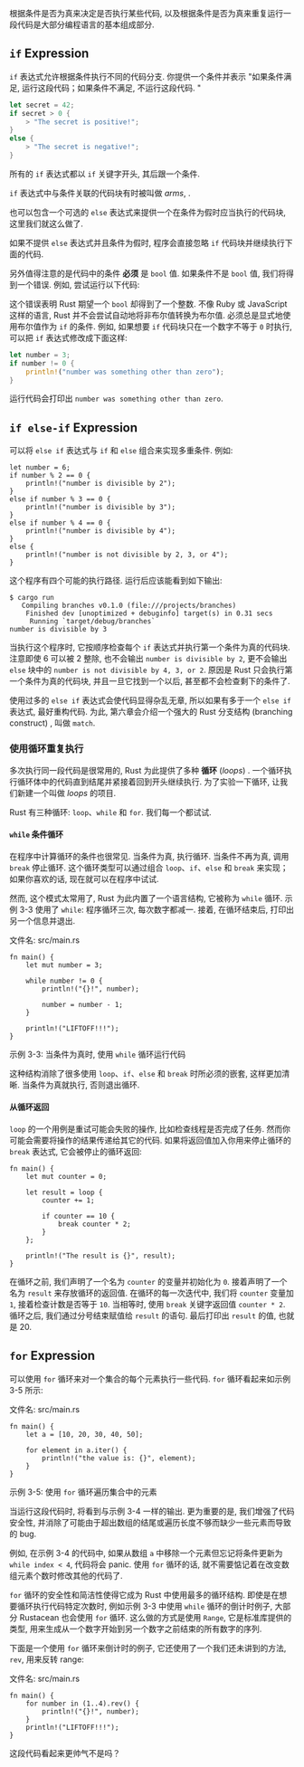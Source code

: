 根据条件是否为真来决定是否执行某些代码, 以及根据条件是否为真来重复运行一段代码是大部分编程语言的基本组成部分.

## `if` Expression

`if` 表达式允许根据条件执行不同的代码分支. 你提供一个条件并表示 "如果条件满足, 运行这段代码；如果条件不满足, 不运行这段代码. "

```rs
let secret = 42;
if secret > 0 {
    > "The secret is positive!";
}
else {
    > "The secret is negative!";
}
```

所有的 `if` 表达式都以 `if` 关键字开头, 其后跟一个条件.

`if` 表达式中与条件关联的代码块有时被叫做 *arms*, .

也可以包含一个可选的 `else` 表达式来提供一个在条件为假时应当执行的代码块, 这里我们就这么做了.

如果不提供 `else` 表达式并且条件为假时, 程序会直接忽略 `if` 代码块并继续执行下面的代码.

另外值得注意的是代码中的条件 **必须** 是 `bool` 值. 如果条件不是 `bool` 值, 我们将得到一个错误. 例如, 尝试运行以下代码:


这个错误表明 Rust 期望一个 `bool` 却得到了一个整数. 不像 Ruby 或 JavaScript 这样的语言, Rust 并不会尝试自动地将非布尔值转换为布尔值. 必须总是显式地使用布尔值作为 `if` 的条件. 例如, 如果想要 `if` 代码块只在一个数字不等于 `0` 时执行, 可以把 `if` 表达式修改成下面这样:


```rs
let number = 3;
if number != 0 {
    println!("number was something other than zero");
}
```

运行代码会打印出 `number was something other than zero`.

## `if else-if` Expression

可以将 `else if` 表达式与 `if` 和 `else` 组合来实现多重条件. 例如:


```vk
let number = 6;
if number % 2 == 0 {
    println!("number is divisible by 2");
}
else if number % 3 == 0 {
    println!("number is divisible by 3");
}
else if number % 4 == 0 {
    println!("number is divisible by 4");
}
else {
    println!("number is not divisible by 2, 3, or 4");
}
```

这个程序有四个可能的执行路径. 运行后应该能看到如下输出:

```text
$ cargo run
   Compiling branches v0.1.0 (file:///projects/branches)
    Finished dev [unoptimized + debuginfo] target(s) in 0.31 secs
     Running `target/debug/branches`
number is divisible by 3
```

当执行这个程序时, 它按顺序检查每个 `if` 表达式并执行第一个条件为真的代码块. 注意即使 6 可以被 2 整除, 也不会输出 `number is divisible by 2`, 更不会输出 `else` 块中的 `number is not divisible by 4, 3, or 2`. 原因是 Rust 只会执行第一个条件为真的代码块, 并且一旦它找到一个以后, 甚至都不会检查剩下的条件了.

使用过多的 `else if` 表达式会使代码显得杂乱无章, 所以如果有多于一个 `else if` 表达式, 最好重构代码. 为此, 第六章会介绍一个强大的 Rust 分支结构 (branching construct) , 叫做 `match`.


### 使用循环重复执行

多次执行同一段代码是很常用的, Rust 为此提供了多种 **循环** (*loops*) . 一个循环执行循环体中的代码直到结尾并紧接着回到开头继续执行. 为了实验一下循环, 让我们新建一个叫做 *loops* 的项目.

Rust 有三种循环: `loop`、`while` 和 `for`. 我们每一个都试试.

#### `while` 条件循环

在程序中计算循环的条件也很常见. 当条件为真, 执行循环. 当条件不再为真, 调用 `break` 停止循环. 这个循环类型可以通过组合 `loop`、`if`、`else` 和 `break` 来实现；如果你喜欢的话, 现在就可以在程序中试试.

然而, 这个模式太常用了, Rust 为此内置了一个语言结构, 它被称为 `while` 循环. 示例 3-3 使用了 `while`: 程序循环三次, 每次数字都减一. 接着, 在循环结束后, 打印出另一个信息并退出.

<span class="filename">文件名: src/main.rs</span>

```vk
fn main() {
    let mut number = 3;

    while number != 0 {
        println!("{}!", number);

        number = number - 1;
    }

    println!("LIFTOFF!!!");
}
```

<span class="caption">示例 3-3: 当条件为真时, 使用 `while` 循环运行代码</span>

这种结构消除了很多使用 `loop`、`if`、`else` 和 `break` 时所必须的嵌套, 这样更加清晰. 当条件为真就执行, 否则退出循环.


#### 从循环返回

`loop` 的一个用例是重试可能会失败的操作, 比如检查线程是否完成了任务. 然而你可能会需要将操作的结果传递给其它的代码. 如果将返回值加入你用来停止循环的 `break` 表达式, 它会被停止的循环返回:

```vk
fn main() {
    let mut counter = 0;

    let result = loop {
        counter += 1;

        if counter == 10 {
            break counter * 2;
        }
    };

    println!("The result is {}", result);
}
```

在循环之前, 我们声明了一个名为 `counter` 的变量并初始化为 `0`. 接着声明了一个名为 `result` 来存放循环的返回值. 在循环的每一次迭代中, 我们将 `counter` 变量加 `1`, 接着检查计数是否等于 `10`. 当相等时, 使用 `break` 关键字返回值 `counter * 2`. 循环之后, 我们通过分号结束赋值给 `result` 的语句. 最后打印出 `result` 的值, 也就是 20.


## `for` Expression
可以使用 `for` 循环来对一个集合的每个元素执行一些代码. `for` 循环看起来如示例 3-5 所示:

<span class="filename">文件名: src/main.rs</span>

```vk
fn main() {
    let a = [10, 20, 30, 40, 50];

    for element in a.iter() {
        println!("the value is: {}", element);
    }
}
```

<span class="caption">示例 3-5: 使用 `for` 循环遍历集合中的元素</span>

当运行这段代码时, 将看到与示例 3-4 一样的输出. 更为重要的是, 我们增强了代码安全性, 并消除了可能由于超出数组的结尾或遍历长度不够而缺少一些元素而导致的 bug.

例如, 在示例 3-4 的代码中, 如果从数组 `a` 中移除一个元素但忘记将条件更新为 `while index < 4`, 代码将会 panic. 使用 `for` 循环的话, 就不需要惦记着在改变数组元素个数时修改其他的代码了.

`for` 循环的安全性和简洁性使得它成为 Rust 中使用最多的循环结构. 即使是在想要循环执行代码特定次数时, 例如示例 3-3 中使用 `while` 循环的倒计时例子, 大部分 Rustacean 也会使用 `for` 循环. 这么做的方式是使用 `Range`, 它是标准库提供的类型, 用来生成从一个数字开始到另一个数字之前结束的所有数字的序列.

下面是一个使用 `for` 循环来倒计时的例子, 它还使用了一个我们还未讲到的方法, `rev`, 用来反转 range:

<span class="filename">文件名: src/main.rs</span>

```vk
fn main() {
    for number in (1..4).rev() {
        println!("{}!", number);
    }
    println!("LIFTOFF!!!");
}
```

这段代码看起来更帅气不是吗？
